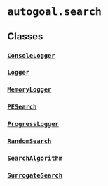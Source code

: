 # `autogoal.search`

## Classes

### [`ConsoleLogger`](../autogoal.search.ConsoleLogger)
### [`Logger`](../autogoal.search.Logger)
### [`MemoryLogger`](../autogoal.search.MemoryLogger)
### [`PESearch`](../autogoal.search.PESearch)
### [`ProgressLogger`](../autogoal.search.ProgressLogger)
### [`RandomSearch`](../autogoal.search.RandomSearch)
### [`SearchAlgorithm`](../autogoal.search.SearchAlgorithm)
### [`SurrogateSearch`](../autogoal.search.SurrogateSearch)
